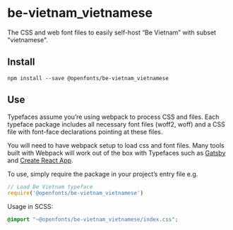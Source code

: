 
# be-vietnam_vietnamese

The CSS and web font files to easily self-host “Be Vietnam” with subset "vietnamese".

## Install

`npm install --save @openfonts/be-vietnam_vietnamese`

## Use

Typefaces assume you’re using webpack to process CSS and files. Each typeface
package includes all necessary font files (woff2, woff) and a CSS file with
font-face declarations pointing at these files.

You will need to have webpack setup to load css and font files. Many tools built
with Webpack will work out of the box with Typefaces such as [Gatsby](https://github.com/gatsbyjs/gatsby)
and [Create React App](https://github.com/facebookincubator/create-react-app).

To use, simply require the package in your project’s entry file e.g.

```javascript
// Load Be Vietnam typeface
require('@openfonts/be-vietnam_vietnamese')
```

Usage in SCSS:
```scss
@import "~@openfonts/be-vietnam_vietnamese/index.css";
```
